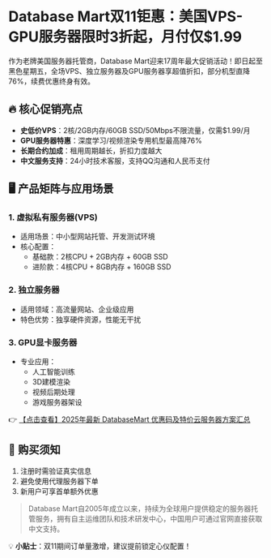 # Database Mart双11钜惠：美国VPS-GPU服务器限时3折起，月付仅$1.99

作为老牌美国服务器托管商，Database Mart迎来17周年最大促销活动！即日起至黑色星期五，全场VPS、独立服务器及GPU服务器享超值折扣，部分机型直降76%，续费优惠终身有效。

## 🔥 核心促销亮点
- **史低价VPS**：2核/2GB内存/60GB SSD/50Mbps不限流量，仅需$1.99/月
- **GPU服务器特惠**：深度学习/视频渲染专用机型最高降76%
- **长期合约加成**：租用周期越长，折扣力度越大
- **中文服务支持**：24小时技术客服，支持QQ沟通和人民币支付

## 🖥️ 产品矩阵与应用场景
### 1. 虚拟私有服务器(VPS)
- 适用场景：中小型网站托管、开发测试环境
- 核心配置：
  - 基础款：2核CPU + 2GB内存 + 60GB SSD
  - 进阶款：4核CPU + 8GB内存 + 160GB SSD

### 2. 独立服务器
- 适用领域：高流量网站、企业级应用
- 特色优势：独享硬件资源，性能无干扰

### 3. GPU显卡服务器
- 专业应用：
  - 人工智能训练
  - 3D建模渲染
  - 视频后期处理
  - 游戏服务器架设

👉 [【点击查看】2025年最新 DatabaseMart 优惠码及特价云服务器方案汇总](https://bit.ly/DatabaseMart)

## 📝 购买须知
1. 注册时需验证真实信息
2. 避免使用代理服务器下单
3. 新用户可享首单额外优惠

> Database Mart自2005年成立以来，持续为全球用户提供稳定的服务器托管服务，拥有自主运维团队和技术研发中心，中国用户可通过官网直接获取中文支持。

💡 **小贴士**：双11期间订单量激增，建议提前锁定心仪配置！